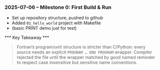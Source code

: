 
### 2025-07-06 – Milestone 0: First Build & Run

* Set up repository structure, pushed to github
* Added `01_hello_world` project with Makefile
* (basic PRINT demo just for test)

*** Key Takeaway ***
> Fortran’s program/unit structure is stricter than C/Python: every source needs an explicit `PROGRAM … END PROGRAM` wrapper. 
> Compiler rejected the file until the wrapper matched by good named reminder to respect case insensitive but sensitive name conventions.

